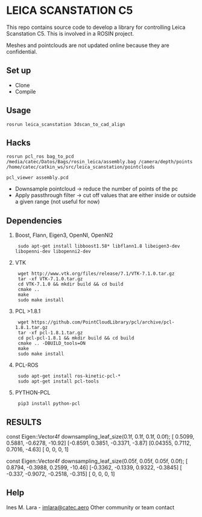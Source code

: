 # LEICA SCANSTATION C5 #

This repo contains source code to develop a library for controlling Leica Scanstation C5.
This is involved in a ROSIN project.

Meshes and pointclouds are not updated online because they are confidential.

## Set up ##

* Clone
* Compile

## Usage ##

    rosrun leica_scanstation 3dscan_to_cad_align

## Hacks ##

    rosrun pcl_ros bag_to_pcd /media/catec/Datos/Bags/rosin_leica/assembly.bag /camera/depth/points /home/catec/catkin_ws/src/leica_scanstation/pointclouds

    pcl_viewer assembly.pcd

* Downsample pointcloud     -> reduce the number of points of the pc
* Apply passthrough filter  -> cut off values that are either inside or outside a given range (not useful for now)

## Dependencies ##

1. Boost, Flann, Eigen3, OpenNI, OpenNI2

        sudo apt-get install libboost1.58* libflann1.8 libeigen3-dev libopenni-dev libopenni2-dev

2. VTK

        wget http://www.vtk.org/files/release/7.1/VTK-7.1.0.tar.gz
        tar -xf VTK-7.1.0.tar.gz
        cd VTK-7.1.0 && mkdir build && cd build
        cmake ..
        make                                                                   
        sudo make install

3. PCL >1.8.1

        wget https://github.com/PointCloudLibrary/pcl/archive/pcl-1.8.1.tar.gz
        tar -xf pcl-1.8.1.tar.gz
        cd pcl-pcl-1.8.1 && mkdir build && cd build
        cmake .. -DBUILD_tools=ON
        make
        sudo make install

4. PCL-ROS

        sudo apt-get install ros-kinetic-pcl-*
        sudo apt-get install pcl-tools

5. PYTHON-PCL

        pip3 install python-pcl

## RESULTS

const Eigen::Vector4f downsampling_leaf_size(0.1f, 0.1f, 0.1f, 0.0f);
[ 0.5099,  0.5881, -0.6278,  -10.92]
[-0.8591,  0.3851, -0.3371,   -3.87]
[0.04355,  0.7112,  0.7016,   -4.63]
[      0,       0,       0,       1]

const Eigen::Vector4f downsampling_leaf_size(0.05f, 0.05f, 0.05f, 0.0f);
[ 0.8794, -0.3988,  0.2599,  -10.46]
[-0.3362, -0.1339,  0.9322, -0.3845]
[ -0.337, -0.9072, -0.2518,  -0.315]
[      0,       0,       0,       1]


## Help ##
Ines M. Lara - imlara@catec.aero
Other community or team contact